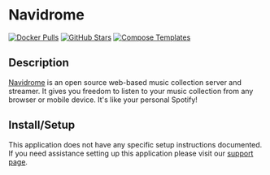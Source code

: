 # Navidrome

[![Docker Pulls](https://img.shields.io/docker/pulls/deluan/navidrome?style=flat-square&color=607D8B&label=docker%20pulls&logo=docker)](https://hub.docker.com/r/deluan/navidrome)
[![GitHub Stars](https://img.shields.io/github/stars/navidrome/navidrome?style=flat-square&color=607D8B&label=github%20stars&logo=github)](https://github.com/navidrome/navidrome)
[![Compose Templates](https://img.shields.io/static/v1?style=flat-square&color=607D8B&label=compose&message=templates)](https://github.com/GhostWriters/DockSTARTer/tree/main/compose/.apps/navidrome)

## Description

[Navidrome](https://www.navidrome.org/) is an open source web-based music collection server and streamer. It gives you freedom to listen to your music collection from any browser or mobile device. It's like your personal Spotify!

## Install/Setup

This application does not have any specific setup instructions documented. If
you need assistance setting up this application please visit our
[support page](https://dockstarter.com/basics/support/).
